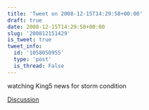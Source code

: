 ```yaml
---
title: 'Tweet on 2008-12-15T14:29:58+00:00'
draft: true
date: 2008-12-15T14:29:58+00:00
slug: '200812151429'
is_tweet: true
tweet_info:
  id: '1058050955'
  type: 'post'
  is_thread: False
---
```




watching King5 news for storm condition

[Discussion](https://x.com/sytelus/status/1058050955)
